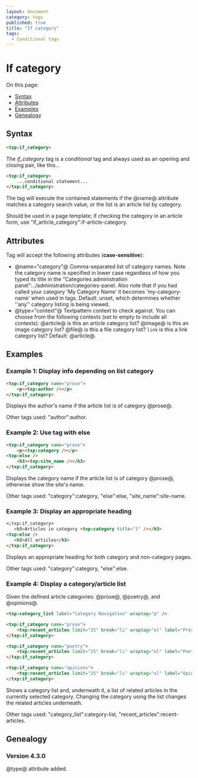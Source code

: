 ```yaml
---
layout: document
category: tags
published: true
title: "If category"
tags:
  - Conditional tags
---
```


# If category

On this page:

* [Syntax](#user-content-syntax)
* [Attributes](#user-content-attributes)
* [Examples](#user-content-examples)
* [Genealogy](#user-content-genealogy)

## Syntax

```html
<txp:if_category>
```

The *if_category* tag is a _conditional_ tag and always used as an opening and closing pair, like this...

```html
<txp:if_category>
    ...conditional statement...
</txp:if_category>
```

The tag will execute the contained statements if the @name@ attribute matches a category search value, or the list is an article list by category.

Should be used in a page template; if checking the category in an article form, use "if_article_category":if-article-category.

## Attributes

Tag will accept the following attributes (**case-sensitive**):

* @name="category"@
Comma-separated list of category names. Note the category name is specified in lower case regardless of how you typed its title in the "Categories administration panel":../administration/categories-panel. Also note that if you had called your category 'My Category Name' it becomes 'my-category-name' when used in tags.
Default: unset, which determines whether ''any'' category listing is being viewed.
* @type="context"@
Textpattern context to check against. You can choose from the following contexts (set to empty to include all contexts):
@article@ is this an article category list?
@image@ is this an image category list?
@file@ is this a file category list?
`link` is this a link category list?
Default: @article@.

## Examples

### Example 1: Display info depending on list category

```html
<txp:if_category name="prose">
    <p><txp:author /></p>
</txp:if_category>
```

Displays the author's name if the article list is of category @prose@.

Other tags used: "author":author.

### Example 2: Use tag with else

```html
<txp:if_category name="prose">
    <p><txp:category /></p>
<txp:else />
    <h3><txp:site_name /></h3>
</txp:if_category>
```

Displays the category name if the article list is of category @prose@, otherwise show the site's name.

Other tags used: "category":category, "else":else, "site_name":site-name.

### Example 3: Display an appropriate heading

```html
<;txp:if_category>
   <h3>Articles in category <txp:category title="1" /></h3>
<txp:else />
   <h3>All articles</h3>
</txp:if_category>
```

Displays an appropriate heading for both category and non-category pages.

Other tags used: "category":category, "else":else.

### Example 4: Display a category/article list

Given the defined article categories: @prose@, @poetry@, and @opinions@.

```html
<txp:category_list label="Category Navigation" wraptag="p" />

<txp:if_category name="prose">
    <txp:recent_articles limit="25" break="li" wraptag="ol" label="Prose" category="prose" />
</txp:if_category>

<txp:if_category name="poetry">
    <txp:recent_articles limit="25" break="li" wraptag="ol" label="Poetry" category="poetry" />
</txp:if_category>

<txp:if_category name="opinions">
    <txp:recent_articles limit="25" break="li" wraptag="ol" label="Opinions" category="opinions" />
</txp:if_category>
```

Shows a category list and, underneath it, a list of related articles in the currently selected category. Changing the category using the list changes the related articles underneath.

Other tags used: "category_list":category-list, "recent_articles":recent-articles.

## Genealogy

### Version 4.3.0

@type@ attribute added.
